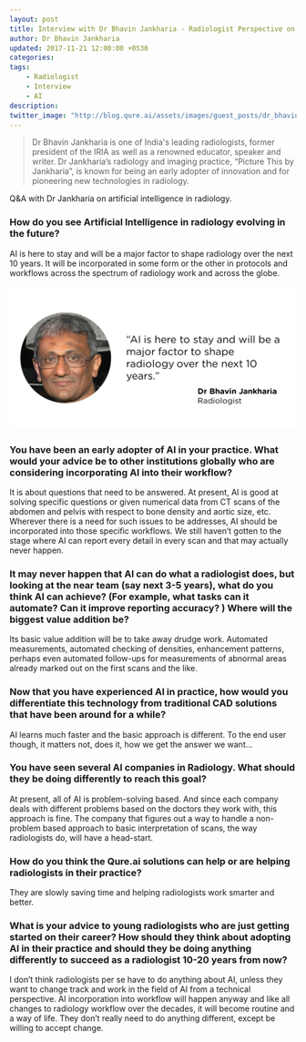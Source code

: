 ```yaml
---
layout: post
title: Interview with Dr Bhavin Jankharia - Radiologist Perspective on AI
author: Dr Bhavin Jankharia
updated: 2017-11-21 12:00:00 +0530
categories:
tags:
    - Radiologist
    - Interview
    - AI
description:
twitter_image: "http://blog.qure.ai/assets/images/guest_posts/dr_bhavin_jankharia_on_AI.png"
---
```


> Dr Bhavin Jankharia is one of India's leading radiologists, former president of the IRIA as well as a  renowned educator, speaker and writer. Dr Jankharia’s radiology and imaging practice, “Picture This by Jankharia”, is known for being an early adopter of innovation and for pioneering new technologies in radiology.

Q&A with Dr Jankharia on artificial intelligence in radiology.

### How do you see Artificial Intelligence in radiology evolving in the future?

AI is here to stay and will be a major factor to shape radiology over the next 10 years. It will be incorporated in some form or the other in protocols and workflows across the spectrum of radiology work and across the globe.

<p align="center">
    <img src="/assets/images/guest_posts/dr_bhavin_jankharia_on_AI.png" alt="Photo of Dr Bhavin Jankharia with quote">
</p>

### You have been an early adopter of AI in your practice. What would your advice be to other institutions globally who are considering incorporating AI into their workflow?

It is about questions that need to be answered. At present, AI is good at solving specific questions or given numerical data from CT scans of the abdomen and pelvis with respect to bone density and aortic size, etc. Wherever there is a need for such issues to be addresses, AI should be incorporated into those specific workflows. We still haven’t gotten to the stage where AI can report every detail in every scan and that may actually never happen.

### It may never happen that AI can do what a radiologist does, but looking at the near team (say next 3-5 years), what do you think AI can achieve? (For example, what tasks can it automate? Can it improve reporting accuracy? ) Where will the biggest value addition be?

Its basic value addition will be to take away drudge work. Automated measurements, automated checking of densities, enhancement patterns, perhaps even automated follow-ups for measurements of abnormal areas already marked out on the first scans and the like.

### Now that you have experienced AI in practice, how would you differentiate this technology from traditional CAD solutions that have been around for a while?

AI learns much faster and the basic approach is different. To the end user though, it matters not, does it, how we get the answer we want...

### You have seen several AI companies in Radiology. What should they be doing differently to reach this goal?
At present, all of AI is problem-solving based. And since each company deals with different problems based on the doctors they work with, this approach is fine. The company that figures out a way to handle a non-problem based approach to basic interpretation of scans, the way radiologists do, will have a head-start.

### How do you think the Qure.ai solutions can help or are helping radiologists in their practice?

They are slowly saving time and helping radiologists work smarter and better.

### What is your advice to young radiologists who are just getting started on their career? How should they think about adopting AI in their practice and should they be doing anything differently to succeed as a radiologist 10-20 years from now?

I don’t think radiologists per se have to do anything about AI, unless they want to change track and work in the field of AI from a technical perspective. AI incorporation into workflow will happen anyway and like all changes to radiology workflow over the decades, it will become routine and a way of life. They don’t really need to do anything different, except be willing to accept change.
